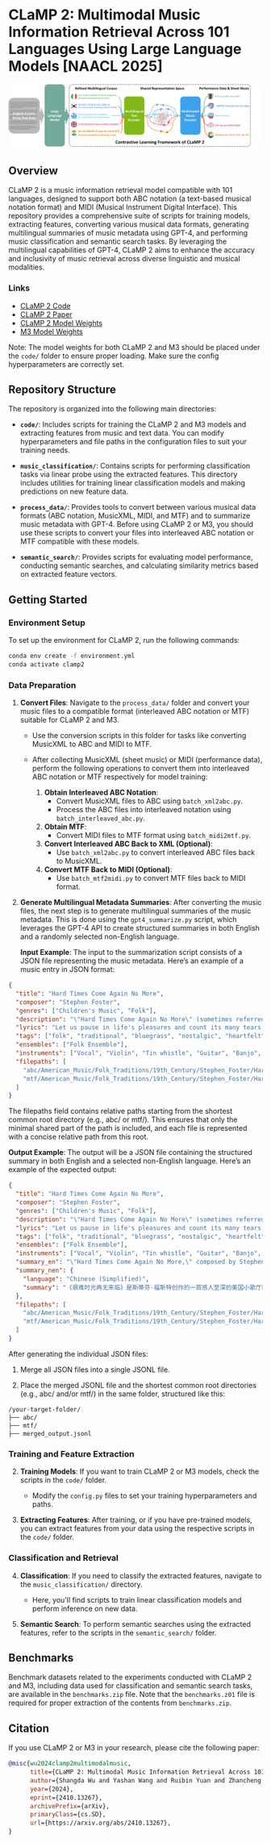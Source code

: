 # CLaMP 2: Multimodal Music Information Retrieval Across 101 Languages Using Large Language Models [NAACL 2025]

![CLaMP 2 Overview](overview.jpg)

## Overview
CLaMP 2 is a music information retrieval model compatible with 101 languages, designed to support both ABC notation (a text-based musical notation format) and MIDI (Musical Instrument Digital Interface). This repository provides a comprehensive suite of scripts for training models, extracting features, converting various musical data formats, generating multilingual summaries of music metadata using GPT-4, and performing music classification and semantic search tasks. By leveraging the multilingual capabilities of GPT-4, CLaMP 2 aims to enhance the accuracy and inclusivity of music retrieval across diverse linguistic and musical modalities.

### Links
- [CLaMP 2 Code](https://github.com/sanderwood/clamp2)
- [CLaMP 2 Paper](https://arxiv.org/pdf/2410.13267)
- [CLaMP 2 Model Weights](https://huggingface.co/sander-wood/clamp2/blob/main/weights_clamp2_h_size_768_lr_5e-05_batch_128_scale_1_t_length_128_t_model_FacebookAI_xlm-roberta-base_t_dropout_True_m3_True.pth)
- [M3 Model Weights](https://huggingface.co/sander-wood/clamp2/blob/main/weights_m3_p_size_64_p_length_512_t_layers_3_p_layers_12_h_size_768_lr_0.0001_batch_16_mask_0.45.pth)

Note: The model weights for both CLaMP 2 and M3 should be placed under the `code/` folder to ensure proper loading. Make sure the config hyperparameters are correctly set.

## Repository Structure
The repository is organized into the following main directories:

- **`code/`**: Includes scripts for training the CLaMP 2 and M3 models and extracting features from music and text data. You can modify hyperparameters and file paths in the configuration files to suit your training needs.

- **`music_classification/`**: Contains scripts for performing classification tasks via linear probe using the extracted features. This directory includes utilities for training linear classification models and making predictions on new feature data.

- **`process_data/`**: Provides tools to convert between various musical data formats (ABC notation, MusicXML, MIDI, and MTF) and to summarize music metadata with GPT-4. Before using CLaMP 2 or M3, you should use these scripts to convert your files into interleaved ABC notation or MTF compatible with these models.
  
- **`semantic_search/`**: Provides scripts for evaluating model performance, conducting semantic searches, and calculating similarity metrics based on extracted feature vectors.

## Getting Started
### Environment Setup
To set up the environment for CLaMP 2, run the following commands:

```bash
conda env create -f environment.yml
conda activate clamp2
```

### Data Preparation
1. **Convert Files**: Navigate to the `process_data/` folder and convert your music files to a compatible format (interleaved ABC notation or MTF) suitable for CLaMP 2 and M3.
   - Use the conversion scripts in this folder for tasks like converting MusicXML to ABC and MIDI to MTF.

   - After collecting MusicXML (sheet music) or MIDI (performance data), perform the following operations to convert them into interleaved ABC notation or MTF respectively for model training:
      1. **Obtain Interleaved ABC Notation**:
         - Convert MusicXML files to ABC using `batch_xml2abc.py`.
         - Process the ABC files into interleaved notation using `batch_interleaved_abc.py`.
      2. **Obtain MTF**:
         - Convert MIDI files to MTF format using `batch_midi2mtf.py`.
      3. **Convert Interleaved ABC Back to XML (Optional)**:
         - Use `batch_xml2abc.py` to convert interleaved ABC files back to MusicXML.
      4. **Convert MTF Back to MIDI (Optional)**:
         - Use `batch_mtf2midi.py` to convert MTF files back to MIDI format.

2. **Generate Multilingual Metadata Summaries**: After converting the music files, the next step is to generate multilingual summaries of the music metadata. This is done using the `gpt4_summarize.py` script, which leverages the GPT-4 API to create structured summaries in both English and a randomly selected non-English language.

   **Input Example**: The input to the summarization script consists of a JSON file representing the music metadata. Here’s an example of a music entry in JSON format:

  ```json
  {
    "title": "Hard Times Come Again No More",
    "composer": "Stephen Foster",
    "genres": ["Children's Music", "Folk"],
    "description": "\"Hard Times Come Again No More\" (sometimes referred to as \"Hard Times\") is an American parlor song written by Stephen Foster, reflecting themes of sorrow and hope.",
    "lyrics": "Let us pause in life's pleasures and count its many tears,\nWhile we all sup sorrow with the poor;\nThere's a song that will linger forever in our ears;\nOh! Hard times come again no more.\n\nChorus:\n'Tis the song, the sigh of the weary,\nHard Times, hard times, come again no more.\nMany days you have lingered around my cabin door;\nOh! Hard times come again no more.\n\nWhile we seek mirth and beauty and music light and gay,\nThere are frail forms fainting at the door;\nThough their voices are silent, their pleading looks will say\nOh! Hard times come again no more.\nChorus\n\nThere's a pale weeping maiden who toils her life away,\nWith a worn heart whose better days are o'er:\nThough her voice would be merry, 'tis sighing all the day,\nOh! Hard times come again no more.\nChorus\n\n'Tis a sigh that is wafted across the troubled wave,\n'Tis a wail that is heard upon the shore\n'Tis a dirge that is murmured around the lowly grave\nOh! Hard times come again no more.\nChorus",
    "tags": ["folk", "traditional", "bluegrass", "nostalgic", "heartfelt", "acoustic", "melancholic", "storytelling", "American roots", "resilience"],
    "ensembles": ["Folk Ensemble"],
    "instruments": ["Vocal", "Violin", "Tin whistle", "Guitar", "Banjo", "Tambourine"],
    "filepaths": [
      "abc/American_Music/Folk_Traditions/19th_Century/Stephen_Foster/Hard_Times_Come_Again_No_More.abc",
      "mtf/American_Music/Folk_Traditions/19th_Century/Stephen_Foster/Hard_Times_Come_Again_No_More.mtf"
    ]
  }
  ```
   The filepaths field contains relative paths starting from the shortest common root directory (e.g., abc/ or mtf/). This ensures that only the minimal shared part of the path is included, and each file is represented with a concise relative path from this root.

   **Output Example**: The output will be a JSON file containing the structured summary in both English and a selected non-English language. Here’s an example of the expected output:

```json
{
  "title": "Hard Times Come Again No More",
  "composer": "Stephen Foster",
  "genres": ["Children's Music", "Folk"],
  "description": "\"Hard Times Come Again No More\" (sometimes referred to as \"Hard Times\") is an American parlor song written by Stephen Foster, reflecting themes of sorrow and hope.",
  "lyrics": "Let us pause in life's pleasures and count its many tears,\nWhile we all sup sorrow with the poor;\nThere's a song that will linger forever in our ears;\nOh! Hard times come again no more.\n\nChorus:\n'Tis the song, the sigh of the weary,\nHard Times, hard times, come again no more.\nMany days you have lingered around my cabin door;\nOh! Hard times come again no more.\n\nWhile we seek mirth and beauty and music light and gay,\nThere are frail forms fainting at the door;\nThough their voices are silent, their pleading looks will say\nOh! Hard times come again no more.\nChorus\n\nThere's a pale weeping maiden who toils her life away,\nWith a worn heart whose better days are o'er:\nThough her voice would be merry, 'tis sighing all the day,\nOh! Hard times come again no more.\nChorus\n\n'Tis a sigh that is wafted across the troubled wave,\n'Tis a wail that is heard upon the shore\n'Tis a dirge that is murmured around the lowly grave\nOh! Hard times come again no more.\nChorus",
  "tags": ["folk", "traditional", "bluegrass", "nostalgic", "heartfelt", "acoustic", "melancholic", "storytelling", "American roots", "resilience"],
  "ensembles": ["Folk Ensemble"],
  "instruments": ["Vocal", "Violin", "Tin whistle", "Guitar", "Banjo", "Tambourine"],
  "summary_en": "\"Hard Times Come Again No More,\" composed by Stephen Foster, is a poignant American parlor song that explores themes of sorrow and hope. The lyrics reflect on the contrast between life's pleasures and its hardships, inviting listeners to acknowledge both joy and suffering. With a heartfelt chorus that repeats the line \"Hard times come again no more,\" the song resonates with nostalgia and resilience. It is often performed by folk ensembles and features a variety of instruments, including vocals, violin, guitar, and banjo, encapsulating the spirit of American roots music.",
  "summary_nen": {
    "language": "Chinese (Simplified)",
    "summary": "《艰难时光再无来临》是斯蒂芬·福斯特创作的一首感人至深的美国小歌厅歌曲，探讨了悲伤与希望的主题。歌词展现了生活的乐趣与艰辛之间的对比，邀请听众去感受快乐与痛苦的交织。歌曲中那句反复吟唱的“艰难时光再无来临”深情地表达了怀旧与坚韧。它常常由民谣乐队演奏，伴随着人声、小提琴、吉他和班卓琴等多种乐器，生动地展现了美国根源音乐的独特魅力。"
  },
  "filepaths": [
    "abc/American_Music/Folk_Traditions/19th_Century/Stephen_Foster/Hard_Times_Come_Again_No_More.abc",
    "mtf/American_Music/Folk_Traditions/19th_Century/Stephen_Foster/Hard_Times_Come_Again_No_More.mtf"
  ]
}
```

After generating the individual JSON files:

1. Merge all JSON files into a single JSONL file.
 
2. Place the merged JSONL file and the shortest common root directories (e.g., abc/ and/or mtf/) in the same folder, structured like this:

```
/your-target-folder/
├── abc/
├── mtf/
├── merged_output.jsonl
```

### Training and Feature Extraction
2. **Training Models**: If you want to train CLaMP 2 or M3 models, check the scripts in the `code/` folder.
   - Modify the `config.py` files to set your training hyperparameters and paths.

3. **Extracting Features**: After training, or if you have pre-trained models, you can extract features from your data using the respective scripts in the `code/` folder.

### Classification and Retrieval
4. **Classification**: If you need to classify the extracted features, navigate to the `music_classification/` directory.
   - Here, you'll find scripts to train linear classification models and perform inference on new data.

5. **Semantic Search**: To perform semantic searches using the extracted features, refer to the scripts in the `semantic_search/` folder.

## Benchmarks
Benchmark datasets related to the experiments conducted with CLaMP 2 and M3, including data used for classification and semantic search tasks, are available in the `benchmarks.zip` file. Note that the `benchmarks.z01` file is required for proper extraction of the contents from `benchmarks.zip`.

## Citation

If you use CLaMP 2 or M3 in your research, please cite the following paper:

```bibtex
@misc{wu2024clamp2multimodalmusic,
      title={CLaMP 2: Multimodal Music Information Retrieval Across 101 Languages Using Large Language Models}, 
      author={Shangda Wu and Yashan Wang and Ruibin Yuan and Zhancheng Guo and Xu Tan and Ge Zhang and Monan Zhou and Jing Chen and Xuefeng Mu and Yuejie Gao and Yuanliang Dong and Jiafeng Liu and Xiaobing Li and Feng Yu and Maosong Sun},
      year={2024},
      eprint={2410.13267},
      archivePrefix={arXiv},
      primaryClass={cs.SD},
      url={https://arxiv.org/abs/2410.13267}, 
}
